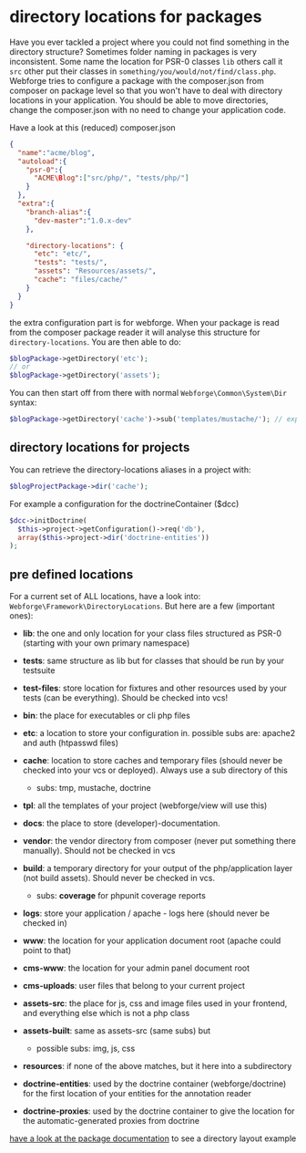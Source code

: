 # directory locations for packages

Have you ever tackled a project where you could not find something in the directory structure? Sometimes folder naming in packages is very inconsistent. Some name the location for PSR-0 classes `lib` others call it `src` other put their classes in `something/you/would/not/find/class.php`.  
Webforge tries to configure a package with the composer.json from composer on package level so that you won't have to deal with directory locations in your application. You should be able to move directories, change the composer.json with no need to change your application code.

Have a look at this (reduced) composer.json

```json
{
  "name":"acme/blog",
  "autoload":{
    "psr-0":{
      "ACME\Blog":["src/php/", "tests/php/"]
    }
  },
  "extra":{
    "branch-alias":{
      "dev-master":"1.0.x-dev"
    },

    "directory-locations": {
      "etc": "etc/",
      "tests": "tests/",
      "assets": "Resources/assets/",
      "cache": "files/cache/"
    }
  }
}
```

the extra configuration part is for webforge. When your package is read from the composer package reader it will analyse this structure for `directory-locations`. You are then able to do:
```php
$blogPackage->getDirectory('etc');
// or
$blogPackage->getDirectory('assets');
```

You can then start off from there with normal `Webforge\Common\System\Dir` syntax:
```php
$blogPackage->getDirectory('cache')->sub('templates/mustache/'); // expanded to: $package->getRootDirectory()->sub('files/cache/')->sub('templates/mustache')
```

## directory locations for projects

You can retrieve the directory-locations aliases in a project with:
```php
$blogProjectPackage->dir('cache');
```

For example a configuration for the doctrineContainer ($dcc)
```php
$dcc->initDoctrine(
  $this->project->getConfiguration()->req('db'),
  array($this->project->dir('doctrine-entities'))
);
```

## pre defined locations

For a current set of ALL locations, have a look into: `Webforge\Framework\DirectoryLocations`. But here are a few (important ones):

  - **lib**: the one and only location for your class files structured as PSR-0 (starting with your own primary namespace)
  - **tests**: same structure as lib but for classes that should be run by your testsuite
  - **test-files**: store location for fixtures and other resources used by your tests (can be everything). Should be checked into vcs!
  - **bin**: the place for executables or cli php files
  - **etc**: a location to store your configuration in. possible subs are: apache2 and auth (htpasswd files)
  - **cache**: location to store caches and temporary files (should never be checked into your vcs or deployed). Always use a sub directory of this
    - subs: tmp, mustache, doctrine
  - **tpl**: all the templates of your project (webforge/view will use this)
  - **docs**: the place to store (developer)-documentation.
  - **vendor**: the vendor directory from composer (never put something there manually). Should not be checked in vcs
  - **build**: a temporary directory for your output of the php/application layer (not build assets). Should never be checked in vcs.
    - subs: **coverage** for phpunit coverage reports
  - **logs**: store your application / apache - logs here (should never be checked in)

  - **www**: the location for your application document root (apache could point to that)
  - **cms-www**: the location for your admin panel document root
  - **cms-uploads**: user files that belong to your current project

  - **assets-src**: the place for js, css and image files used in your frontend, and everything else which is not a  php class
  - **assets-built**: same as assets-src (same subs) but
    - possible subs: img, js, css

  - **resources**: if none of the above matches, but it here into a subdirectory

  - **doctrine-entities**: used by the doctrine container (webforge/doctrine) for the first location of your entities for the annotation reader
  - **doctrine-proxies**: used by the doctrine container to give the location for the automatic-generated proxies from doctrine

[have a look at the package documentation](package.md) to see a directory layout example
